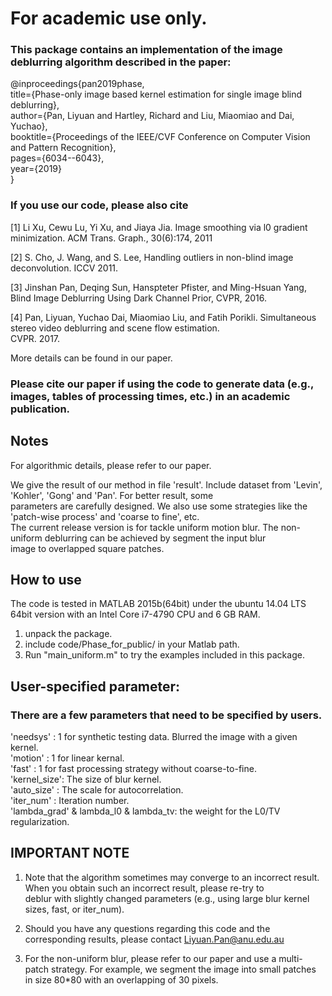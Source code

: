 # For academic use only.
### This package contains an implementation of the image deblurring algorithm described in the paper: 

@inproceedings{pan2019phase,  
  title={Phase-only image based kernel estimation for single image blind deblurring},         
  author={Pan, Liyuan and Hartley, Richard and Liu, Miaomiao and Dai, Yuchao},    
  booktitle={Proceedings of the IEEE/CVF Conference on Computer Vision and Pattern Recognition},      
  pages={6034--6043},     
  year={2019}     
} 

### If you use our code, please also cite 
  [1] Li Xu, Cewu Lu, Yi Xu, and Jiaya Jia. Image smoothing via l0 gradient minimization. ACM Trans. Graph., 30(6):174, 2011     
  
  [2] S. Cho, J. Wang, and S. Lee, Handling outliers in non-blind image deconvolution. ICCV 2011.           
  
  [3] Jinshan Pan, Deqing Sun, Hanspteter Pfister, and Ming-Hsuan Yang, Blind Image Deblurring Using Dark Channel Prior, CVPR, 2016.      
  
  [4] Pan, Liyuan,  Yuchao Dai, Miaomiao Liu, and Fatih Porikli. Simultaneous stereo video deblurring and scene flow estimation.          
      CVPR. 2017.     
      
More details can be found in our paper.  

### Please cite our paper if using the code to generate data (e.g., images, tables of processing times, etc.) in an academic publication.

Notes 
----------------
For algorithmic details, please refer to our paper.     

We give the result of our method in file 'result'. Include dataset from 'Levin', 'Kohler', 'Gong' and 'Pan'. For better result, some          
parameters are carefully designed. We also use some strategies like the 'patch-wise process' and 'coarse to fine', etc.         
The current release version is for tackle uniform motion blur. The non-uniform deblurring can be achieved by segment the input blur           
image to overlapped square patches.    


How to use
----------------
The code is tested in MATLAB 2015b(64bit) under the ubuntu 14.04 LTS 64bit version with an Intel Core i7-4790 CPU and 6 GB RAM.

1. unpack the package.      
2. include code/Phase_for_public/ in your Matlab path.      
3. Run "main_uniform.m" to try the examples included in this package.     

User-specified parameter:
----------------
### There are a few parameters that need to be specified by users.

'needsys'    :   1 for synthetic testing data. Blurred the image with a given kernel.     
'motion'     :   1 for linear kernal.       
'fast'       :   1 for fast processing strategy without coarse-to-fine.       
'kernel_size':   The size of blur kernel.       
'auto_size'  :   The scale for autocorrelation.           
'iter_num'   :   Iteration number.          
'lambda_grad' & lambda_l0 & lambda_tv: the weight for the L0/TV regularization.         

IMPORTANT NOTE 
----------------
1. Note that the algorithm sometimes may converge to an incorrect result. When you obtain such an incorrect result, please re-try to  
deblur with slightly changed parameters (e.g., using large blur kernel sizes, fast, or iter_num).  

2. Should you have any questions regarding this code and the corresponding results, please contact Liyuan.Pan@anu.edu.au

3. For the non-uniform blur, please refer to our paper and use a multi-patch strategy.
For example, we segment the image into small patches in size 80*80 with an overlapping of 30 pixels.
